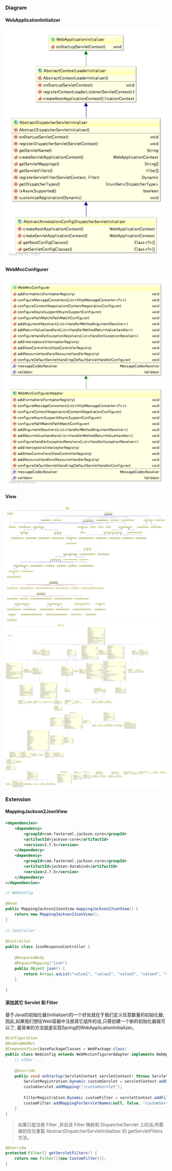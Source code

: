 ### Diagram

#### WebApplicationInitializer

![aacds](aacds.png)

#### WebMvcConfigurer

![wmc](wmc.png)

#### View

![view1](view1.png)
![view2](view2.png)

### Extension

#### MappingJackson2JsonView

```xml
<dependencies>
    <dependency>
        <groupId>com.fasterxml.jackson.core</groupId>
        <artifactId>jackson-core</artifactId>
        <version>2.7.5</version>
    </dependency>
    <dependency>
        <groupId>com.fasterxml.jackson.core</groupId>
        <artifactId>jackson-databind</artifactId>
        <version>2.7.5</version>
    </dependency>
</dependencies>
```

```java
// WebConfig

@Bean
public MappingJackson2JsonView mappingJackson2JsonView() {
    return new MappingJackson2JsonView();
}

// Controller

@Controller
public class JsonResponseController {

    @ResponseBody
    @RequestMapping("json")
    public Object json() {
        return Arrays.asList("value1", "value2", "value3", "value4", "value5");
    }

}
```

#### 添加其它 Servlet 和 Filter

基于Java的初始化器(initializer)的一个好处就在于我们定义任意数量的初始化器;因此,如果我们想往Web容器中注册其它组件的话,只需创建一个新的初始化器就可以了;
最简单的方法就是实现Spring的WebApplicationInitializer。

```java
@Configuration
@EnableWebMvc
@ComponentScan(basePackageClasses = WebPackage.class)
public class WebConfig extends WebMvcConfigurerAdapter implements WebApplicationInitializer {
    // other ...
    
    @Override
    public void onStartup(ServletContext servletContext) throws ServletException {
        ServletRegistration.Dynamic customServlet = servletContext.addServlet("customServlet", CustomServlet.class);
        customServlet.addMapping("/customServlet");

        FilterRegistration.Dynamic customFilter = servletContext.addFilter("customFilter", CustomFilter.class);
        customFilter.addMappingForServletNames(null, false, "customServlet");
    }
}
```

> 如果只是注册 Filter ,并且该 Filter 映射到 DispatcherServlet 上的话,所需做的仅仅重载 AbstractDispatcherServletInitializer 的 getServletFilters 方法。

```java
@Override
protected Filter[] getServletFilters() {
    return new Filter[]{new CustomFilter()};
}
```
